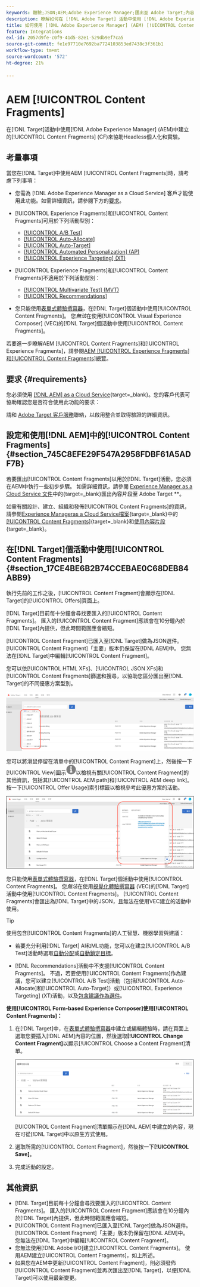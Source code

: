 ```yaml
---
keywords: 體驗;JSON;AEM;Adobe Experience Manager;匯出至 Adobe Target;內容片段;片段;CF;cf;無頭;個人化;實驗
description: 瞭解如何在 [!DNL Adobe Target] 活動中使用 [!DNL Adobe Experience Manager] [!UICONTROL Content Fragments]。
title: 如何使用 [!DNL Adobe Experience Manager] (AEM) [!UICONTROL Content Fragments]？
feature: Integrations
exl-id: 2057d9fe-c0f9-41d5-82e1-529db9ef7ca5
source-git-commit: fe1e97710e7692ba7724103853ed7438c3f361b1
workflow-type: tm+mt
source-wordcount: '572'
ht-degree: 21%

---
```


# AEM [!UICONTROL Content Fragments]

在[!DNL Target]活動中使用[!DNL Adobe Experience Manager] (AEM)中建立的[!UICONTROL Content Fragments] (CF)來協助Headless個人化和實驗。

## 考量事項

當您在[!DNL Target]中使用AEM [!UICONTROL Content Fragments]時，請考慮下列事項：

* 您需為 [!DNL Adobe Experience Manager as a Cloud Service] 客戶才能使用此功能。如需詳細資訊，請參閱下方的[要求](#section_AE6F0971E1574B3AA324003599B96E5A)。
* [!UICONTROL Experience Fragments]和[!UICONTROL Content Fragments]可用於下列活動型別：

   * [[!UICONTROL A/B Test]](/help/main/c-activities/t-test-ab/test-ab.md)
   * [[!UICONTROL Auto-Allocate]](/help/main/c-activities/automated-traffic-allocation/automated-traffic-allocation.md)
   * [[!UICONTROL Auto-Target]](/help/main/c-activities/auto-target/auto-target-to-optimize.md)
   * [[!UICONTROL Automated Personalization] (AP)](/help/main/c-activities/t-automated-personalization/automated-personalization.md)
   * [[!UICONTROL Experience Targeting] (XT)](/help/main/c-activities/t-experience-target/experience-target.md)

* [!UICONTROL Experience Fragments]和[!UICONTROL Content Fragments]不適用於下列活動型別：

   * [[!UICONTROL Multivariate Test] (MVT)](/help/main/c-activities/c-multivariate-testing/multivariate-testing.md)
   * [[!UICONTROL Recommendations]](/help/main/c-recommendations/recommendations.md)

* 您只能使用[表單式體驗撰寫器](/help/main/c-experiences/form-experience-composer.md)，在[!DNL Target]個活動中使用[!UICONTROL Content Fragments]。 您&#x200B;*無法*&#x200B;在使用[!UICONTROL Visual Experience Composer] (VEC)的[!DNL Target]個活動中使用[!UICONTROL Content Fragments]。

若要進一步瞭解AEM [!UICONTROL Content Fragments]和[!UICONTROL Experience Fragments]，請參閱[AEM [!UICONTROL Experience Fragments]和[!UICONTROL Content Fragments]總覽](/help/main/c-integrating-target-with-mac/aem/aem-experience-and-content-fragments.md)。

## 要求 {#requirements}

您必須使用 [[!DNL AEM] as a Cloud Service](https://experienceleague.adobe.com/docs/experience-manager-cloud-service.html){target=_blank}。您的客戶代表可協助確認您是否符合使用此功能的要求：

請和 [Adobe Target 客戶服務](/help/main/cmp-resources-and-contact-information.md#reference_ACA3391A00EF467B87930A450050077C)聯絡，以啟用整合並取得驗證的詳細資訊。

## 設定和使用[!DNL AEM]中的[!UICONTROL Content Fragments] {#section_745C8EFE29F547A2958FDBF61A5ADF7B}

若要匯出[!UICONTROL Content Fragments]以用於[!DNL Target]活動，您必須在AEM中執行一些初步步驟。 如需詳細資訊，請參閱 [Experience Manager as a Cloud Service 文件](https://experienceleague.adobe.com/docs/experience-manager-cloud-service/content/sites/integrations/content-fragments-target.html)中的{target=_blank}匯出內容片段至 Adobe Target **。

如需有關設計、建立、組織和發佈[!UICONTROL Content Fragments]的資訊，請參閱[Experience Manageras a Cloud Service檔案](https://experienceleague.adobe.com/docs/experience-manager-cloud-service/content/home.html){target=_blank}中的[[!UICONTROL Content Fragments]](https://experienceleague.adobe.com/docs/experience-manager-cloud-service/content/sites/authoring/fundamentals/content-fragments.html?lang=zh-Hant){target=_blank}和[使用內容片段](https://experienceleague.adobe.com/docs/experience-manager-cloud-service/content/sites/administering/content-fragments/content-fragments.html){target=_blank}。

## 在[!DNL Target]個活動中使用[!UICONTROL Content Fragments] {#section_17CE4BE6B2B74CCEBAE0C68DEB84ABB9}

執行先前的工作之後，[!UICONTROL Content Fragment]會顯示在[!DNL Target]的[!UICONTROL Offers]頁面上。

[!DNL Target]目前每十分鐘會尋找要匯入的[!UICONTROL Content Fragments]。 匯入的[!UICONTROL Content Fragment]應該會在10分鐘內於[!DNL Target]內提供，但此時間範圍應會縮短。

[!UICONTROL Content Fragment]已匯入至[!DNL Target]做為JSON選件。 [!UICONTROL Content Fragment]「主要」版本仍保留在[!DNL AEM]中。 您無法在[!DNL Target]中編輯[!UICONTROL Content Fragment]。

您可以依[!UICONTROL HTML XFs]、[!UICONTROL JSON XFs]和[!UICONTROL Content Fragments]篩選和搜尋，以協助您區分匯出至[!DNL Target]的不同優惠方案型別。

![依據內容片段類型進行篩選：Target UI 中的 HTML 或 JSON](/help/main/c-integrating-target-with-mac/aem/assets/fragment-types.png)

您可以將滑鼠停留在清單中的[!UICONTROL Content Fragment]上，然後按一下[!UICONTROL View]圖示![資訊圖示](/help/main/c-integrating-target-with-mac/aem/assets/icon-info.png)以檢視有關[!UICONTROL Content Fragment]的其他資訊，包括其[!UICONTROL AEM path]和[!UICONTROL AEM deep link]。 按一下[!UICONTROL Offer Usage]索引標籤以檢視參考此優惠方案的活動。

![內容片段資訊快顯視窗](/help/main/c-integrating-target-with-mac/aem/assets/cf-info-popup.png)

您只能使用[表單式體驗撰寫器](/help/main/c-experiences/form-experience-composer.md)，在[!DNL Target]個活動中使用[!UICONTROL Content Fragments]。 您&#x200B;*無法*&#x200B;在使用[視覺化體驗撰寫器](/help/main/c-experiences/c-visual-experience-composer/visual-experience-composer.md) (VEC)的[!DNL Target]活動中使用[!UICONTROL Content Fragments]。 [!UICONTROL Content Fragments]會匯出為[!DNL Target]中的JSON，且無法在使用VEC建立的活動中使用。

>[!TIP]
>
>使用包含[!UICONTROL Content Fragments]的人工智慧、機器學習與建議：
>
>* 若要充分利用[!DNL Target] AI和ML功能，您可以在建立[!UICONTROL A/B Test]活動時選取[自動分配](/help/main/c-activities/automated-traffic-allocation/automated-traffic-allocation.md#concept_A1407678796B4C569E94CBA8A9F7F5D4)或[自動鎖定目標](/help/main/c-activities/auto-target/auto-target-to-optimize.md)。
>
>* [!DNL Recommendations]活動中不支援[!UICONTROL Content Fragments]。 不過，若要使用[!UICONTROL Content Fragments]作為建議，您可以建立[!UICONTROL A/B Test]活動（包括[!UICONTROL Auto-Allocate]和[!UICONTROL Auto-Target]）或[!UICONTROL Experience Targeting] (XT)活動，以及[包含建議作為選件](/help/main/c-recommendations/recommendations-as-an-offer.md)。

**使用[!UICONTROL Form-based Experience Composer]使用[!UICONTROL Content Fragments]：**

1. 在[!DNL Target]中，在[表單式體驗撰寫器](/help/main/c-experiences/form-experience-composer.md#task_FAC842A6535045B68B4C1AD3E657E56E)中建立或編輯體驗時，請在頁面上選取您要插入[!DNL AEM]內容的位置，然後選取&#x200B;**[!UICONTROL Change Content Fragment]**&#x200B;以顯示[!UICONTROL Choose a Content Fragment]清單。

   ![content_fragment_list image](/help/main/c-integrating-target-with-mac/aem/assets/choose-content-fragment.png)

   [!UICONTROL Content Fragment]清單顯示在[!DNL AEM]中建立的內容，現在可從[!DNL Target]中以原生方式使用。

1. 選取所需的[!UICONTROL Content Fragment]，然後按一下&#x200B;**[!UICONTROL Save]**。
1. 完成活動的設定。

## 其他資訊

* [!DNL Target]目前每十分鐘會尋找要匯入的[!UICONTROL Content Fragments]。 匯入的[!UICONTROL Content Fragment]應該會在10分鐘內於[!DNL Target]內提供，但此時間範圍應會縮短。
* [!UICONTROL Content Fragment]已匯入至[!DNL Target]做為JSON選件。 [!UICONTROL Content Fragment]「主要」版本仍保留在[!DNL AEM]中。 您無法在[!DNL Target]中編輯[!UICONTROL Content Fragment]。
* 您無法使用[!DNL Adobe I/O]建立[!UICONTROL Content Fragments]。 使用AEM建立[!UICONTROL Content Fragments]，如上所述。
* 如果您在AEM中更新[!UICONTROL Content Fragment]，則必須發佈[!UICONTROL Content Fragment]並再次匯出至[!DNL Target]，以便[!DNL Target]可以使用最新變更。
